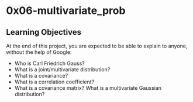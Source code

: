 # 0x06-multivariate_prob

## Learning Objectives

At the end of this project, you are expected to be able to explain to anyone, without the help of Google:

* Who is Carl Friedrich Gauss?
* What is a joint/multivariate distribution?
* What is a covariance?
* What is a correlation coefficient?
* What is a covariance matrix?
What is a multivariate Gaussian distribution?

